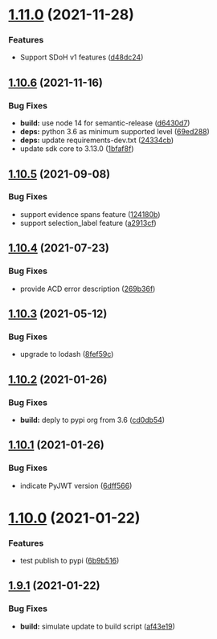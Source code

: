 # [1.11.0](https://github.com/IBM/whcs-python-sdk/compare/v1.10.6...v1.11.0) (2021-11-28)


### Features

* Support SDoH v1 features ([d48dc24](https://github.com/IBM/whcs-python-sdk/commit/d48dc244772720136e84a0dddf002001c9e082b1))

## [1.10.6](https://github.com/IBM/whcs-python-sdk/compare/v1.10.5...v1.10.6) (2021-11-16)


### Bug Fixes

* **build:** use node 14 for semantic-release ([d6430d7](https://github.com/IBM/whcs-python-sdk/commit/d6430d72a37f54bfefcf24a38782aae46f5eb9b4))
* **deps:** python 3.6 as minimum supported level ([69ed288](https://github.com/IBM/whcs-python-sdk/commit/69ed288bbf7eb952e59ef7fc7c3676f3a46486d3))
* **deps:** update requirements-dev.txt ([24334cb](https://github.com/IBM/whcs-python-sdk/commit/24334cb4e53fb5263fc913d85e9192b9e3395aca))
* update sdk core to 3.13.0 ([1bfaf8f](https://github.com/IBM/whcs-python-sdk/commit/1bfaf8f7b35e11d72e44debc250e321137587b0d))

## [1.10.5](https://github.com/IBM/whcs-python-sdk/compare/v1.10.4...v1.10.5) (2021-09-08)


### Bug Fixes

* support evidence spans feature ([124180b](https://github.com/IBM/whcs-python-sdk/commit/124180b440e90877740ec4ffbb88486ad10d391f))
* support selection_label feature ([a2913cf](https://github.com/IBM/whcs-python-sdk/commit/a2913cf72e582d3f62164d083b9d35834f8f5b77))

## [1.10.4](https://github.com/IBM/whcs-python-sdk/compare/v1.10.3...v1.10.4) (2021-07-23)


### Bug Fixes

* provide ACD error description ([269b36f](https://github.com/IBM/whcs-python-sdk/commit/269b36f535935a91d996136e772b4da6730964f5))

## [1.10.3](https://github.com/IBM/whcs-python-sdk/compare/v1.10.2...v1.10.3) (2021-05-12)


### Bug Fixes

* upgrade to lodash ([8fef59c](https://github.com/IBM/whcs-python-sdk/commit/8fef59c53efa0b4b53e7a715e9b1ea359b8c6d7c))

## [1.10.2](https://github.com/IBM/whcs-python-sdk/compare/v1.10.1...v1.10.2) (2021-01-26)


### Bug Fixes

* **build:** deply to pypi org from 3.6 ([cd0db54](https://github.com/IBM/whcs-python-sdk/commit/cd0db5495ec669bd5b840cd87f705dc2122d7cb2))

## [1.10.1](https://github.com/IBM/whcs-python-sdk/compare/v1.10.0...v1.10.1) (2021-01-26)


### Bug Fixes

* indicate PyJWT version ([6dff566](https://github.com/IBM/whcs-python-sdk/commit/6dff566e8ca4b13dd930e38367baf326f3d8e4f6))

# [1.10.0](https://github.com/IBM/whcs-python-sdk/compare/v1.9.1...v1.10.0) (2021-01-22)


### Features

* test publish to pypi ([6b9b516](https://github.com/IBM/whcs-python-sdk/commit/6b9b51680ae6272427bdfa972fa4d00e51969f43))

## [1.9.1](https://github.com/IBM/whcs-python-sdk/compare/v1.9.0...v1.9.1) (2021-01-22)


### Bug Fixes

* **build:** simulate update to build script ([af43e19](https://github.com/IBM/whcs-python-sdk/commit/af43e197a5673ec1f7d0377ada12416dc990991d))
